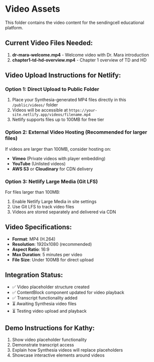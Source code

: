 # Video Assets

This folder contains the video content for the sendingcell educational platform.

## Current Video Files Needed:

1. **dr-mara-welcome.mp4** - Welcome video with Dr. Mara introduction
2. **chapter1-td-hd-overview.mp4** - Chapter 1 overview of TD and HD

## Video Upload Instructions for Netlify:

### Option 1: Direct Upload to Public Folder
1. Place your Synthesia-generated MP4 files directly in this `/public/videos/` folder
2. Videos will be accessible at `https://your-site.netlify.app/videos/filename.mp4`
3. Netlify supports files up to 100MB for free tier

### Option 2: External Video Hosting (Recommended for larger files)
If videos are larger than 100MB, consider hosting on:
- **Vimeo** (Private videos with player embedding)
- **YouTube** (Unlisted videos)
- **AWS S3** or **Cloudinary** for CDN delivery

### Option 3: Netlify Large Media (Git LFS)
For files larger than 100MB:
1. Enable Netlify Large Media in site settings
2. Use Git LFS to track video files
3. Videos are stored separately and delivered via CDN

## Video Specifications:
- **Format**: MP4 (H.264)
- **Resolution**: 1920x1080 (recommended)
- **Aspect Ratio**: 16:9
- **Max Duration**: 5 minutes per video
- **File Size**: Under 100MB for direct upload

## Integration Status:
- ✅ Video placeholder structure created
- ✅ ContentBlock component updated for video playback
- ✅ Transcript functionality added
- ⏳ Awaiting Synthesia video files
- ⏳ Testing video upload and playback

## Demo Instructions for Kathy:
1. Show video placeholder functionality
2. Demonstrate transcript access
3. Explain how Synthesia videos will replace placeholders
4. Showcase interactive elements around videos